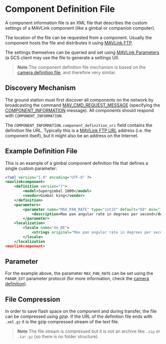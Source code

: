 # Component Definition File

A component information file is an XML file that describes the custom settings of a MAVLink component (like a gimbal or companion computer).

The location of the file can be requested from a component. Usually the component hosts the file and distributes it using [MAVLink FTP](../services/ftp.md).

The settings themselves can be queried and set using [MAVLink Parameters](../services/parameter.md) (a GCS client may use the file to generate a settings UI).

> **Note** The component definition file mechanism is based on the [camera definition file](../services/camera_def.md), and therefore very similar.

## Discovery Mechanism

The ground station must first discover all components on the network by broadcasting the command [MAV_CMD_REQUEST_MESSAGE](../messages/common.md#MAV_CMD_REQUEST_MESSAGE) (specifying the [COMPONENT_INFORMATION](../messages/common.md#COMPONENT_INFORMATION) message). All components should respond with `COMPONENT_INFORMATION`.

The `COMPONENT_INFORMATION.component_definition_uri` field contains the definition file URL. Typically this is a [MAVLink FTP URL](../services/ftp.md) address (i.e. the component itself), but it might also be an address on the Internet.

## Example Definition File

This is an example of a gimbal component definition file that defines a single custom parameter:

```XML
<?xml version="1.0" encoding="UTF-8" ?>
<mavlinkcomponent>
    <definition version="7">
        <model>Supergimbal 1000</model>
        <vendor>Gimbal king</vendor>
    </definition>
    <parameters>
        <parameter name="MAX_PAN_RATE" type="int32" default="60" min="1" max="360" step="1">
            <description>Max pan angular rate in degrees per second</description>
        </parameter>
    <localization>
        <locale name="de_DE">
            <strings original="Max pan angular rate in degrees per second" translated="Maximale Schwenkgeschwindigkeit in Grad pro Sekunde" />
        </locale>
    </localization
<mavlinkcomponent>
```

## Parameter

For the example above, the parameter `MAX_PAN_RATE` can be set using the `PARAM_EXT` parameter protocol (for more information, check the [camera definition](../services/camera_def.md)).

## File Compression

In order to save flash space on the component and during transfer, the file can be compressed using *gzip*. If the URL of the definition file ends with `.xml.gz` it is the gzip compressed stream of the text file.

> **Note** The file stream is compressed but it is not an archive like `.zip` or `.tar.gz` (so there is no folder structure).

